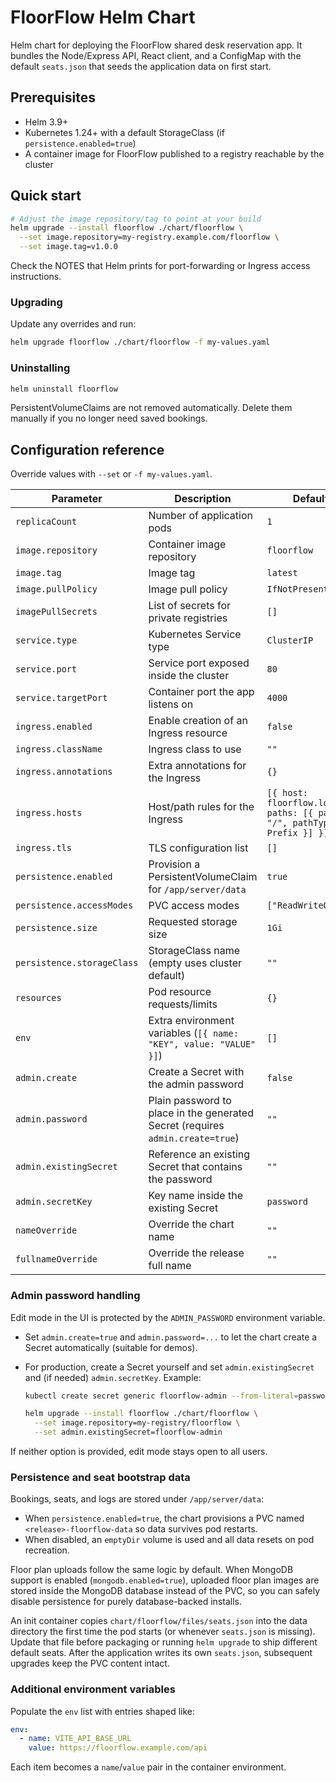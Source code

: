 # FloorFlow Helm Chart

Helm chart for deploying the FloorFlow shared desk reservation app. It bundles the Node/Express API, React client, and a ConfigMap with the default `seats.json` that seeds the application data on first start.

## Prerequisites

- Helm 3.9+
- Kubernetes 1.24+ with a default StorageClass (if `persistence.enabled=true`)
- A container image for FloorFlow published to a registry reachable by the cluster

## Quick start

```bash
# Adjust the image repository/tag to point at your build
helm upgrade --install floorflow ./chart/floorflow \
  --set image.repository=my-registry.example.com/floorflow \
  --set image.tag=v1.0.0
```

Check the NOTES that Helm prints for port-forwarding or Ingress access instructions.

### Upgrading

Update any overrides and run:

```bash
helm upgrade floorflow ./chart/floorflow -f my-values.yaml
```

### Uninstalling

```bash
helm uninstall floorflow
```

PersistentVolumeClaims are not removed automatically. Delete them manually if you no longer need saved bookings.

## Configuration reference

Override values with `--set` or `-f my-values.yaml`.

| Parameter | Description | Default |
|-----------|-------------|---------|
| `replicaCount` | Number of application pods | `1` |
| `image.repository` | Container image repository | `floorflow` |
| `image.tag` | Image tag | `latest` |
| `image.pullPolicy` | Image pull policy | `IfNotPresent` |
| `imagePullSecrets` | List of secrets for private registries | `[]` |
| `service.type` | Kubernetes Service type | `ClusterIP` |
| `service.port` | Service port exposed inside the cluster | `80` |
| `service.targetPort` | Container port the app listens on | `4000` |
| `ingress.enabled` | Enable creation of an Ingress resource | `false` |
| `ingress.className` | Ingress class to use | `""` |
| `ingress.annotations` | Extra annotations for the Ingress | `{}` |
| `ingress.hosts` | Host/path rules for the Ingress | `[{ host: floorflow.local, paths: [{ path: "/", pathType: Prefix }] }]` |
| `ingress.tls` | TLS configuration list | `[]` |
| `persistence.enabled` | Provision a PersistentVolumeClaim for `/app/server/data` | `true` |
| `persistence.accessModes` | PVC access modes | `["ReadWriteOnce"]` |
| `persistence.size` | Requested storage size | `1Gi` |
| `persistence.storageClass` | StorageClass name (empty uses cluster default) | `""` |
| `resources` | Pod resource requests/limits | `{}` |
| `env` | Extra environment variables (`[{ name: "KEY", value: "VALUE" }]`) | `[]` |
| `admin.create` | Create a Secret with the admin password | `false` |
| `admin.password` | Plain password to place in the generated Secret (requires `admin.create=true`) | `""` |
| `admin.existingSecret` | Reference an existing Secret that contains the password | `""` |
| `admin.secretKey` | Key name inside the existing Secret | `password` |
| `nameOverride` | Override the chart name | `""` |
| `fullnameOverride` | Override the release full name | `""` |

### Admin password handling

Edit mode in the UI is protected by the `ADMIN_PASSWORD` environment variable.

- Set `admin.create=true` and `admin.password=...` to let the chart create a Secret automatically (suitable for demos).
- For production, create a Secret yourself and set `admin.existingSecret` and (if needed) `admin.secretKey`. Example:

  ```bash
  kubectl create secret generic floorflow-admin --from-literal=password='super-secret'

  helm upgrade --install floorflow ./chart/floorflow \
    --set image.repository=my-registry/floorflow \
    --set admin.existingSecret=floorflow-admin
  ```

If neither option is provided, edit mode stays open to all users.

### Persistence and seat bootstrap data

Bookings, seats, and logs are stored under `/app/server/data`:

- When `persistence.enabled=true`, the chart provisions a PVC named `<release>-floorflow-data` so data survives pod restarts.
- When disabled, an `emptyDir` volume is used and all data resets on pod recreation.

Floor plan uploads follow the same logic by default. When MongoDB support is enabled (`mongodb.enabled=true`), uploaded floor plan images are stored inside the MongoDB database instead of the PVC, so you can safely disable persistence for purely database-backed installs.

An init container copies `chart/floorflow/files/seats.json` into the data directory the first time the pod starts (or whenever `seats.json` is missing). Update that file before packaging or running `helm upgrade` to ship different default seats. After the application writes its own `seats.json`, subsequent upgrades keep the PVC content intact.

### Additional environment variables

Populate the `env` list with entries shaped like:

```yaml
env:
  - name: VITE_API_BASE_URL
    value: https://floorflow.example.com/api
```

Each item becomes a `name`/`value` pair in the container environment.
